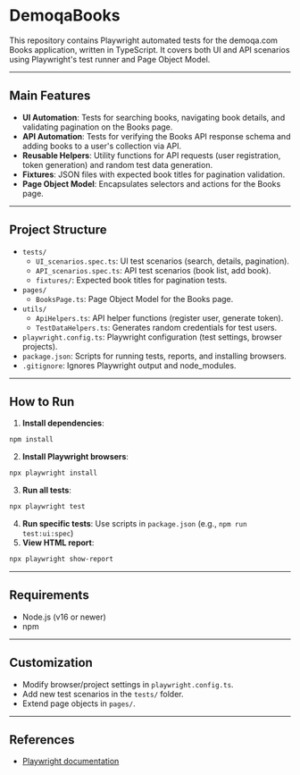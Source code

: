 
# DemoqaBooks

This repository contains Playwright automated tests for the demoqa.com Books application, written in TypeScript. It covers both UI and API scenarios using Playwright's test runner and Page Object Model.

---

## Main Features

- **UI Automation**: Tests for searching books, navigating book details, and validating pagination on the Books page.
- **API Automation**: Tests for verifying the Books API response schema and adding books to a user's collection via API.
- **Reusable Helpers**: Utility functions for API requests (user registration, token generation) and random test data generation.
- **Fixtures**: JSON files with expected book titles for pagination validation.
- **Page Object Model**: Encapsulates selectors and actions for the Books page.

---

## Project Structure

- `tests/`
  - `UI_scenarios.spec.ts`: UI test scenarios (search, details, pagination).
  - `API_scenarios.spec.ts`: API test scenarios (book list, add book).
  - `fixtures/`: Expected book titles for pagination tests.
- `pages/`
  - `BooksPage.ts`: Page Object Model for the Books page.
- `utils/`
  - `ApiHelpers.ts`: API helper functions (register user, generate token).
  - `TestDataHelpers.ts`: Generates random credentials for test users.
- `playwright.config.ts`: Playwright configuration (test settings, browser projects).
- `package.json`: Scripts for running tests, reports, and installing browsers.
- `.gitignore`: Ignores Playwright output and node_modules.

---

## How to Run

1. **Install dependencies**:
  ```sh
  npm install
  ```
2. **Install Playwright browsers**:
  ```sh
  npx playwright install
  ```
3. **Run all tests**:
  ```sh
  npx playwright test
  ```
4. **Run specific tests**: Use scripts in `package.json` (e.g., `npm run test:ui:spec`)
5. **View HTML report**:
  ```sh
  npx playwright show-report
  ```

---

## Requirements

- Node.js (v16 or newer)
- npm

---

## Customization

- Modify browser/project settings in `playwright.config.ts`.
- Add new test scenarios in the `tests/` folder.
- Extend page objects in `pages/`.

---

## References

- [Playwright documentation](https://playwright.dev/docs/intro)
